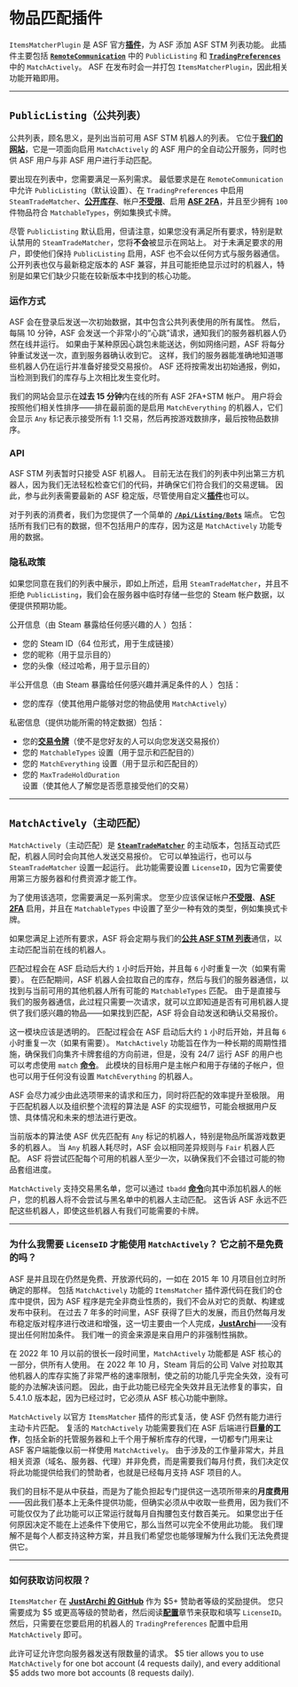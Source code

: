 # 物品匹配插件

`ItemsMatcherPlugin` 是 ASF 官方[**插件**](https://github.com/JustArchiNET/ArchiSteamFarm/wiki/Plugins-zh-CN)，为 ASF 添加 ASF STM 列表功能。 此插件主要包括 **[`RemoteCommunication`](https://github.com/JustArchiNET/ArchiSteamFarm/wiki/Configuration-zh-CN#remotecommunication)** 中的 `PublicListing` 和 **[`TradingPreferences`](https://github.com/JustArchiNET/ArchiSteamFarm/wiki/Configuration-zh-CN#tradingpreferences)** 中的 `MatchActively`。 ASF 在发布时会一并打包 `ItemsMatcherPlugin`，因此相关功能开箱即用。

---

## `PublicListing（公共列表）`

公共列表，顾名思义，是列出当前可用 ASF STM 机器人的列表。 它位于[**我们的网站**](https://asf.justarchi.net/STM)，它是一项面向启用 `MatchActively` 的 ASF 用户的全自动公开服务，同时也供 ASF 用户与非 ASF 用户进行手动匹配。

要出现在列表中，您需要满足一系列需求。 最低要求是在 `RemoteCommunication` 中允许 `PublicListing`（默认设置）、在 `TradingPreferences` 中启用 `SteamTradeMatcher`、[**公开库存**](https://steamcommunity.com/my/edit/settings)、帐户[**不受限**](https://support.steampowered.com/kb_article.php?ref=3330-IAGK-7663)、启用 **[ASF 2FA](https://github.com/JustArchiNET/ArchiSteamFarm/wiki/Two-factor-authentication-zh-CN#asf-两步验证)**，并且至少拥有 `100` 件物品符合 `MatchableTypes`，例如集换式卡牌。

尽管 `PublicListing` 默认启用，但请注意，如果您没有满足所有要求，特别是默认禁用的 `SteamTradeMatcher`，您将**不会**被显示在网站上。 对于未满足要求的用户，即使他们保持 `PublicListing` 启用，ASF 也不会以任何方式与服务器通信。 公开列表也仅与最新稳定版本的 ASF 兼容，并且可能拒绝显示过时的机器人，特别是如果它们缺少只能在较新版本中找到的核心功能。

### 运作方式

ASF 会在登录后发送一次初始数据，其中包含公共列表使用的所有属性。 然后，每隔 10 分钟，ASF 会发送一个非常小的“心跳”请求，通知我们的服务器机器人仍然在线并运行。 如果由于某种原因心跳包未能送达，例如网络问题，ASF 将每分钟重试发送一次，直到服务器确认收到它。 这样，我们的服务器能准确地知道哪些机器人仍在运行并准备好接受交易报价。 ASF 还将按需发出初始通报，例如，当检测到我们的库存与上次相比发生变化时。

我们的网站会显示在**过去 15 分钟**内在线的所有 ASF 2FA+STM 帐户。 用户将会按照他们相关性排序——排在最前面的是启用 `MatchEverything` 的机器人，它们会显示 `Any` 标记表示接受所有 1:1 交易，然后再按游戏数排序，最后按物品数排序。

### API

ASF STM 列表暂时只接受 ASF 机器人。 目前无法在我们的列表中列出第三方机器人，因为我们无法轻松检查它们的代码，并确保它们符合我们的交易逻辑。 因此，参与此列表需要最新的 ASF 稳定版，尽管使用自定义[**插件**](https://github.com/JustArchiNET/ArchiSteamFarm/wiki/Plugins-zh-CN)也可以。

对于列表的消费者，我们为您提供了一个简单的 **[`/Api/Listing/Bots`](https://asf.justarchi.net/Api/Listing/Bots)** 端点。 它包括所有我们已有的数据，但不包括用户的库存，因为这是 `MatchActively` 功能专用的数据。

### 隐私政策

如果您同意在我们的列表中展示，即如上所述，启用 `SteamTradeMatcher`，并且不拒绝 `PublicListing`，我们会在服务器中临时存储一些您的 Steam 帐户数据，以便提供预期功能。

公开信息（由 Steam 暴露给任何感兴趣的人 ）包括：
- 您的 Steam ID（64 位形式，用于生成链接）
- 您的昵称（用于显示目的）
- 您的头像（经过哈希，用于显示目的）

半公开信息（由 Steam 暴露给任何感兴趣并满足条件的人 ）包括：
- 您的库存（使其他用户能够对您的物品使用 `MatchActively`）

私密信息（提供功能所需的特定数据）包括：
- 您的[**交易令牌**](https://steamcommunity.com/my/tradeoffers/privacy)（使不是您好友的人可以向您发送交易报价）
- 您的 `MatchableTypes` 设置（用于显示和匹配目的）
- 您的 `MatchEverything` 设置（用于显示和匹配目的）
- 您的 `MaxTradeHoldDuration` 设置（使其他人了解您是否愿意接受他们的交易）

---

## `MatchActively（主动匹配）`

`MatchActively`（主动匹配）是 **[`SteamTradeMatcher`](https://github.com/JustArchiNET/ArchiSteamFarm/wiki/Trading-zh-CN#steamtradematcher)** 的主动版本，包括互动式匹配，机器人同时会向其他人发送交易报价。 它可以单独运行，也可以与 `SteamTradeMatcher` 设置一起运行。 此功能需要设置 `LicenseID`，因为它需要使用第三方服务器和付费资源才能工作。

为了使用该选项，您需要满足一系列需求。 您至少应该保证帐户[**不受限**](https://support.steampowered.com/kb_article.php?ref=3330-IAGK-7663)、**[ASF 2FA](https://github.com/JustArchiNET/ArchiSteamFarm/wiki/Two-factor-authentication-zh-CN#asf-两步验证)** 启用，并且在 `MatchableTypes` 中设置了至少一种有效的类型，例如集换式卡牌。

如果您满足上述所有要求，ASF 将会定期与我们的[**公共 ASF STM 列表**](#publiclisting公共列表)通信，以主动匹配当前在线的机器人。

匹配过程会在 ASF 启动后大约 `1` 小时后开始，并且每 `6` 小时重复一次（如果有需要）。 在匹配期间，ASF 机器人会拉取自己的库存，然后与我们的服务器通信，以找到与当前可用的其他机器人所有可能的 `MatchableTypes` 匹配。 由于是直接与我们的服务器通信，此过程只需要一次请求，就可以立即知道是否有可用机器人提供了我们感兴趣的物品——如果找到匹配，ASF 将会自动发送和确认交易报价。

这一模块应该是透明的。 匹配过程会在 ASF 启动后大约 `1` 小时后开始，并且每 `6` 小时重复一次（如果有需要）。 `MatchActively` 功能旨在作为一种长期的周期性措施，确保我们向集齐卡牌套组的方向前进，但是，没有 24/7 运行 ASF 的用户也可以考虑使用 `match` **[命令](https://github.com/JustArchiNET/ArchiSteamFarm/wiki/Commands-zh-CN)**。 此模块的目标用户是主帐户和用于存储的子帐户，但也可以用于任何没有设置 `MatchEverything` 的机器人。

ASF 会尽力减少由此选项带来的请求和压力，同时将匹配的效率提升至极限。 用于匹配机器人以及组织整个流程的算法是 ASF 的实现细节，可能会根据用户反馈、具体情况和未来的想法进行更改。

当前版本的算法使 ASF 优先匹配有 `Any` 标记的机器人，特别是物品所属游戏数更多的机器人。 当 `Any` 机器人耗尽时，ASF 会以相同差异规则与 `Fair` 机器人匹配。 ASF 将尝试匹配每个可用的机器人至少一次，以确保我们不会错过可能的物品套组进度。

`MatchActively` 支持交易黑名单，您可以通过 `tbadd` [**命令**](https://github.com/JustArchiNET/ArchiSteamFarm/wiki/Commands-zh-CN)向其中添加机器人的帐户，您的机器人将不会尝试与黑名单中的机器人主动匹配。 这告诉 ASF 永远不匹配这些机器人，即使这些机器人有我们可能需要的卡牌。

---

### 为什么我需要 `LicenseID` 才能使用 `MatchActively`？ 它之前不是免费的吗？

ASF 是并且现在仍然是免费、开放源代码的，一如在 2015 年 10 月项目创立时所确定的那样。 包括 `MatchActively` 功能的 `ItemsMatcher` 插件源代码在我们的仓库中提供，因为 ASF 程序是完全非商业性质的，我们不会从对它的贡献、构建或发布中获利。 在过去 7 年多的时间里，ASF 获得了巨大的发展，而且仍然每月发布稳定版对程序进行改进和增强，这一切主要由一个人完成，**[JustArchi](https://github.com/JustArchi)**——没有提出任何附加条件。 我们唯一的资金来源是来自用户的非强制性捐款。

在 2022 年 10 月以前的很长一段时间里，`MatchActively` 功能都是 ASF 核心的一部分，供所有人使用。 在 2022 年 10 月，Steam 背后的公司 Valve 对拉取其他机器人的库存实施了非常严格的速率限制，使之前的功能几乎完全失效，没有可能的办法解决该问题。 因此，由于此功能已经完全失效并且无法修复的事实，自 5.4.1.0 版本起，因为已经过时，它必须从 ASF 核心功能中删除。

`MatchActively` 以官方 `ItemsMatcher` 插件的形式复活，使 ASF 仍然有能力进行主动卡片匹配。 复活的 `MatchActively` 功能需要我们在 ASF 后端进行**巨量的工作**，包括全新的托管服务器和上千个用于解析库存的代理，一切都专门用来让 ASF 客户端能像以前一样使用 `MatchActively`。 由于涉及的工作量非常大，并且相关资源（域名、服务器、代理）并非免费，而是需要我们每月付费，我们决定仅将此功能提供给我们的赞助者，也就是已经每月支持 ASF 项目的人。

我们的目标不是从中获益，而是为了能负担起专门提供这一选项所带来的**月度费用**——因此我们基本上无条件提供功能，但确实必须从中收取一些费用，因为我们不可能仅仅为了此功能可以正常运行就每月自掏腰包支付数百美元。 如果您出于任何原因决定不能在上述条件下使用它，那么当然可以完全不使用此功能。 我们理解不是每个人都支持这种方案，并且我们希望您也能够理解为什么我们无法免费提供它。

---

### 如何获取访问权限？

`ItemsMatcher` 在 **[JustArchi 的 GitHub](https://github.com/sponsors/JustArchi)** 作为 $5+ 赞助者等级的奖励提供。 您只需要成为 $5 或更高等级的赞助者，然后阅读[**配置**](https://github.com/JustArchiNET/ArchiSteamFarm/wiki/Configuration-zh-CN#licenseid)章节来获取和填写 `LicenseID`。 然后，只需要在您要启用的机器人的 `TradingPreferences` 配置中启用 `MatchActively` 即可。

此许可证允许您向服务器发送有限数量的请求。 $5 tier allows you to use `MatchActively` for one bot account (4 requests daily), and every additional $5 adds two more bot accounts (8 requests daily).